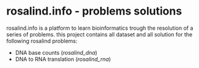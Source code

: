 # rosalind.info - problems solutions

rosalind.info is a platform to learn bioinformatics trough the resolution of a series of problems.
this project contains all dataset and all solution for the following
rosalind problems:

* DNA base counts (*rosalind_dna*)
* DNA to RNA translation (*rosalind_rna*)
